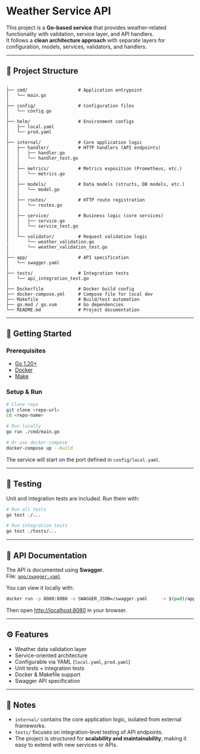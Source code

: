 # Weather Service API

This project is a **Go-based service** that provides weather-related functionality with validation, service layer, and API handlers.  
It follows a **clean architecture approach** with separate layers for configuration, models, services, validators, and handlers.  

---

## 📂 Project Structure

```
.
├── cmd/                   # Application entrypoint
│   └── main.go
│
├── config/                # Configuration files
│   └── config.go
│
├── helm/                  # Environment configs
│   ├── local.yaml
│   └── prod.yaml
│
├── internal/              # Core application logic
│   ├── handler/           # HTTP handlers (API endpoints)
│   │   ├── handler.go
│   │   └── handler_test.go
│   │
│   ├── metrics/           # Metrics exposition (Prometheus, etc.)
│   │   └── metrics.go
│   │
│   ├── models/            # Data models (structs, DB models, etc.)
│   │   └── model.go
│   │
│   ├── routes/            # HTTP route registration
│   │   └── routes.go
│   │
│   ├── service/           # Business logic (core services)
│   │   ├── service.go
│   │   └── service_test.go
│   │
│   └── validator/         # Request validation logic
│       └── weather_validation.go
|       └── weather_validation_test.go
│
├── app/                   # API specification
│   └── swagger.yaml
│
├── tests/                 # Integration tests
│   └── api_integration_test.go
│
├── Dockerfile             # Docker build config
├── docker-compose.yml     # Compose file for local dev
├── Makefile               # Build/test automation
├── go.mod / go.sum        # Go dependencies
└── README.md              # Project documentation

```

---

## 🚀 Getting Started

### Prerequisites
- [Go 1.20+](https://go.dev/dl/)
- [Docker](https://www.docker.com/)
- [Make](https://www.gnu.org/software/make/)

### Setup & Run
```bash
# Clone repo
git clone <repo-url>
cd <repo-name>

# Run locally
go run ./cmd/main.go

# Or use docker-compose
docker-compose up --build
```

The service will start on the port defined in `config/local.yaml`.

---

## 🧪 Testing

Unit and integration tests are included. Run them with:

```bash
# Run all tests
go test ./...

# Run integration tests
go test ./tests/...
```

---

## 📖 API Documentation

The API is documented using **Swagger**.  
File: [`app/swagger.yaml`](app/swagger.yaml)  

You can view it locally with:
```bash
docker run -p 8080:8080 -e SWAGGER_JSON=/swagger.yaml     -v $(pwd)/app/swagger.yaml:/swagger.yaml swaggerapi/swagger-ui
```
Then open [http://localhost:8080](http://localhost:8080) in your browser.

---

## ⚙️ Features

- Weather data validation layer
- Service-oriented architecture
- Configurable via YAML (`local.yaml`, `prod.yaml`)
- Unit tests + integration tests
- Docker & Makefile support
- Swagger API specification

---

## 📌 Notes

- `internal/` contains the core application logic, isolated from external frameworks.  
- `tests/` focuses on integration-level testing of API endpoints.  
- The project is structured for **scalability and maintainability**, making it easy to extend with new services or APIs.

